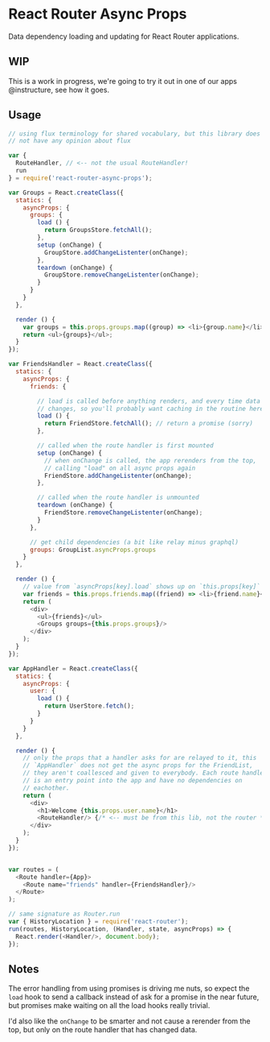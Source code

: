 React Router Async Props
========================

Data dependency loading and updating for React Router applications.

WIP
---

This is a work in progress, we're going to try it out in one of our apps
@instructure, see how it goes.

Usage
-----

```js
// using flux terminology for shared vocabulary, but this library does
// not have any opinion about flux

var {
  RouteHandler, // <-- not the usual RouteHandler!
  run
} = require('react-router-async-props');

var Groups = React.createClass({
  statics: {
    asyncProps: {
      groups: {
        load () {
          return GroupsStore.fetchAll();
        },
        setup (onChange) {
          GroupStore.addChangeListenter(onChange);
        },
        teardown (onChange) {
          GroupStore.removeChangeListenter(onChange);
        }
      }
    }
  },

  render () {
    var groups = this.props.groups.map((group) => <li>{group.name}</li>);
    return <ul>{groups}</ul>;
  }
});

var FriendsHandler = React.createClass({
  statics: {
    asyncProps: {
      friends: {

        // load is called before anything renders, and every time data
        // changes, so you'll probably want caching in the routine here
        load () {
          return FriendStore.fetchAll(); // return a promise (sorry)
        },

        // called when the route handler is first mounted
        setup (onChange) {
          // when onChange is called, the app rerenders from the top,
          // calling "load" on all async props again
          FriendStore.addChangeListenter(onChange);
        },

        // called when the route handler is unmounted
        teardown (onChange) {
          FriendStore.removeChangeListenter(onChange);
        }
      },

      // get child dependencies (a bit like relay minus graphql)
      groups: GroupList.asyncProps.groups
    }
  },

  render () {
    // value from `asyncProps[key].load` shows up on `this.props[key]`
    var friends = this.props.friends.map((friend) => <li>{friend.name}</li>);
    return (
      <div>
        <ul>{friends}</ul>
        <Groups groups={this.props.groups}/>
      </div>
    );
  }
});

var AppHandler = React.createClass({
  statics: {
    asyncProps: {
      user: {
        load () {
          return UserStore.fetch();
        }
      }
    }
  },

  render () {
    // only the props that a handler asks for are relayed to it, this
    // `AppHandler` does not get the async props for the FriendList,
    // they aren't coallesced and given to everybody. Each route handler
    // is an entry point into the app and have no dependencies on
    // eachother.
    return (
      <div>
        <h1>Welcome {this.props.user.name}</h1>
        <RouteHandler/> {/* <-- must be from this lib, not the router */}
      </div>
    );
  }
});


var routes = (
  <Route handler={App}>
    <Route name="friends" handler={FriendsHandler}/>
  </Route>
);

// same signature as Router.run
var { HistoryLocation } = require('react-router');
run(routes, HistoryLocation, (Handler, state, asyncProps) => {
  React.render(<Handler/>, document.body);
});
```

Notes
-----

The error handling from using promises is driving me nuts, so expect the
`load` hook to send a callback instead of ask for a promise in the near
future, but promises make waiting on all the load hooks really trivial.

I'd also like the `onChange` to be smarter and not cause a rerender from
the top, but only on the route handler that has changed data.

